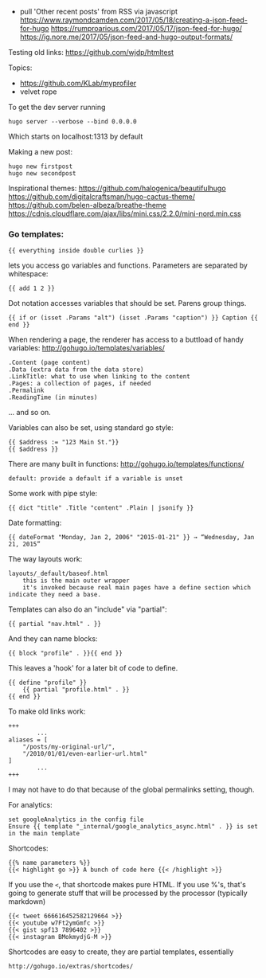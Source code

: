 - pull 'Other recent posts' from RSS via javascript
https://www.raymondcamden.com/2017/05/18/creating-a-json-feed-for-hugo
https://rumproarious.com/2017/05/17/json-feed-for-hugo/
https://ig.nore.me/2017/05/json-feed-and-hugo-output-formats/

Testing old links: https://github.com/wjdp/htmltest

Topics:

- https://github.com/KLab/myprofiler
- velvet rope



To get the dev server running

	hugo server --verbose --bind 0.0.0.0

Which starts on localhost:1313 by default

Making a new post:

	hugo new firstpost
	hugo new secondpost

Inspirational themes:
https://github.com/halogenica/beautifulhugo
https://github.com/digitalcraftsman/hugo-cactus-theme/
https://github.com/belen-albeza/breathe-theme
https://cdnjs.cloudflare.com/ajax/libs/mini.css/2.2.0/mini-nord.min.css

### Go templates:

	{{ everything inside double curlies }}

lets you access go variables and functions.
Parameters are separated by whitespace:

	{{ add 1 2 }}

Dot notation accesses variables that should be set.
Parens group things.

	{{ if or (isset .Params "alt") (isset .Params "caption") }} Caption {{ end }}

When rendering a page, the renderer has access to a buttload of handy variables:
http://gohugo.io/templates/variables/

	.Content (page content)
	.Data (extra data from the data store)
	.LinkTitle: what to use when linking to the content
	.Pages: a collection of pages, if needed
	.Permalink
	.ReadingTime (in minutes)

... and so on.

Variables can also be set, using standard go style:

	{{ $address := "123 Main St."}}
	{{ $address }}

There are many built in functions: http://gohugo.io/templates/functions/

	default: provide a default if a variable is unset

Some work with pipe style: 

	{{ dict "title" .Title "content" .Plain | jsonify }}

Date formatting: 

	{{ dateFormat "Monday, Jan 2, 2006" "2015-01-21" }} → “Wednesday, Jan 21, 2015”



The way layouts work:

	layouts/_default/baseof.html
		this is the main outer wrapper
		it's invoked because real main pages have a define section which indicate they need a base.

Templates can also do an "include" via "partial":

	{{ partial "nav.html" . }}

And they can name blocks:

	{{ block "profile" . }}{{ end }}

This leaves a 'hook' for a later bit of code to define.

	{{ define "profile" }}
		{{ partial "profile.html" . }}
	{{ end }}

To make old links work:

	+++
			...
	aliases = [
		"/posts/my-original-url/",
		"/2010/01/01/even-earlier-url.html"
	]
			...
	+++

I may not have to do that because of the global permalinks setting, though.

For analytics:

	set googleAnalytics in the config file
	Ensure {{ template "_internal/google_analytics_async.html" . }} is set in the main template


Shortcodes:

	{{% name parameters %}}
	{{< highlight go >}} A bunch of code here {{< /highlight >}}

If you use the `<`, that shortcode makes pure HTML.
If you use %'s, that's going to generate stuff that will be processed by the processor (typically markdown)

	{{< tweet 666616452582129664 >}}
	{{< youtube w7Ft2ymGmfc >}}
	{{< gist spf13 7896402 >}}
	{{< instagram BMokmydjG-M >}}

Shortcodes are easy to create, they are partial templates, essentially

	http://gohugo.io/extras/shortcodes/

